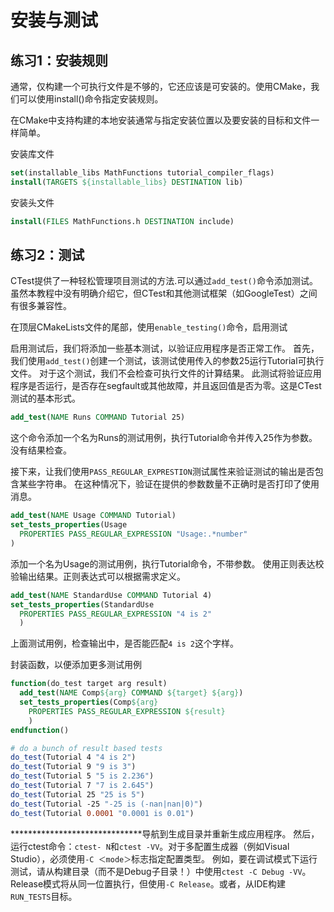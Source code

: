 # 安装与测试

## 练习1：安装规则

通常，仅构建一个可执行文件是不够的，它还应该是可安装的。使用CMake，我们可以使用install()命令指定安装规则。

在CMake中支持构建的本地安装通常与指定安装位置以及要安装的目标和文件一样简单。

安装库文件

```cmake
set(installable_libs MathFunctions tutorial_compiler_flags)
install(TARGETS ${installable_libs} DESTINATION lib)

```

安装头文件

```cmake
install(FILES MathFunctions.h DESTINATION include)

```

## 练习2：测试

CTest提供了一种轻松管理项目测试的方法.可以通过`add_test()`命令添加测试。
虽然本教程中没有明确介绍它，但CTest和其他测试框架（如GoogleTest）之间有很多兼容性。

在顶层CMakeLists文件的尾部，使用`enable_testing()`命令，启用测试

启用测试后，我们将添加一些基本测试，以验证应用程序是否正常工作。
首先，我们使用`add_test()`创建一个测试，该测试使用传入的参数25运行Tutorial可执行文件。
对于这个测试，我们不会检查可执行文件的计算结果。
此测试将验证应用程序是否运行，是否存在segfault或其他故障，并且返回值是否为零。这是CTest测试的基本形式。

```cmake
add_test(NAME Runs COMMAND Tutorial 25)

```

这个命令添加一个名为Runs的测试用例，执行Tutorial命令并传入25作为参数。没有结果检查。

接下来，让我们使用`PASS_REGULAR_EXPRESTION`测试属性来验证测试的输出是否包含某些字符串。
在这种情况下，验证在提供的参数数量不正确时是否打印了使用消息。

```cmake
add_test(NAME Usage COMMAND Tutorial)
set_tests_properties(Usage
  PROPERTIES PASS_REGULAR_EXPRESSION "Usage:.*number"
)
```

添加一个名为Usage的测试用例，执行Tutorial命令，不带参数。
使用正则表达校验输出结果。正则表达式可以根据需求定义。

```cmake
add_test(NAME StandardUse COMMAND Tutorial 4)
set_tests_properties(StandardUse
  PROPERTIES PASS_REGULAR_EXPRESSION "4 is 2"
  )
```

上面测试用例，检查输出中，是否能匹配`4 is 2`这个字样。

封装函数，以便添加更多测试用例

```cmake
function(do_test target arg result)
  add_test(NAME Comp${arg} COMMAND ${target} ${arg})
  set_tests_properties(Comp${arg}
    PROPERTIES PASS_REGULAR_EXPRESSION ${result}
    )
endfunction()

# do a bunch of result based tests
do_test(Tutorial 4 "4 is 2")
do_test(Tutorial 9 "9 is 3")
do_test(Tutorial 5 "5 is 2.236")
do_test(Tutorial 7 "7 is 2.645")
do_test(Tutorial 25 "25 is 5")
do_test(Tutorial -25 "-25 is (-nan|nan|0)")
do_test(Tutorial 0.0001 "0.0001 is 0.01")

```

******************************导航到生成目录并重新生成应用程序。
然后，运行ctest命令：`ctest- N`和`ctest -VV`。对于多配置生成器（例如Visual Studio），必须使用`-C ＜mode＞`标志指定配置类型。
例如，要在调试模式下运行测试，请从构建目录（而不是Debug子目录！）中使用`ctest -C Debug -VV`。
Release模式将从同一位置执行，但使用`-C Release`。或者，从IDE构建`RUN_TESTS`目标。




